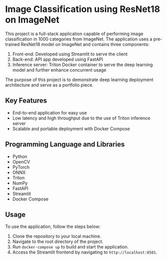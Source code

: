 # Image Classification using ResNet18 on ImageNet

This project is a full-stack application capable of performing image classification in 1000 categories from ImageNet. The application uses a pre-trained ResNet18 model on ImageNet and contains three components:

1. Front-end: Developed using Streamlit to serve the client
2. Back-end: API app developed using FastAPI
3. Inference server: Triton Docker container to serve the deep learning model and further enhance concurrent usage

The purpose of this project is to demonstrate deep learning deployment architecture and serve as a portfolio piece.

## Key Features

- End-to-end application for easy use
- Low latency and high throughput due to the use of Triton inference server
- Scalable and portable deployment with Docker Compose
## Programming Language and Libraries

- Python
- OpenCV
- PyTorch
- ONNX
- Triton
- NumPy
- FastAPI
- Streamlit
- Docker Compose

## Usage

To use the application, follow the steps below:

1. Clone the repository to your local machine.
2. Navigate to the root directory of the project.
3. Run `docker-compose up` to build and start the application.
4. Access the Streamlit frontend by navigating to `http://localhost:8501`.
